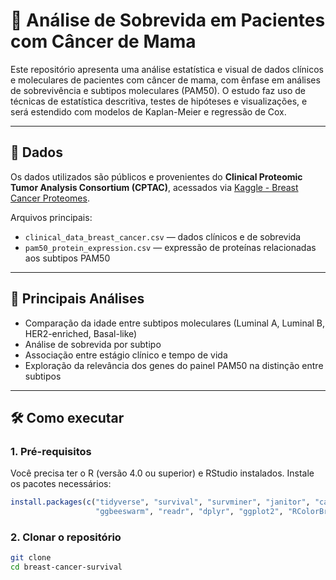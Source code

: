 # 🧬 Análise de Sobrevida em Pacientes com Câncer de Mama

Este repositório apresenta uma análise estatística e visual de dados clínicos e moleculares de pacientes com câncer de mama, com ênfase em análises de sobrevivência e subtipos moleculares (PAM50). O estudo faz uso de técnicas de estatística descritiva, testes de hipóteses e visualizações, e será estendido com modelos de Kaplan-Meier e regressão de Cox.

---

## 📁 Dados

Os dados utilizados são públicos e provenientes do **Clinical Proteomic Tumor Analysis Consortium (CPTAC)**, acessados via [Kaggle - Breast Cancer Proteomes](https://www.kaggle.com/datasets/).

Arquivos principais:

- `clinical_data_breast_cancer.csv` — dados clínicos e de sobrevida
- `pam50_protein_expression.csv` — expressão de proteínas relacionadas aos subtipos PAM50

---

## 🧪 Principais Análises

- Comparação da idade entre subtipos moleculares (Luminal A, Luminal B, HER2-enriched, Basal-like)
- Análise de sobrevida por subtipo
- Associação entre estágio clínico e tempo de vida
- Exploração da relevância dos genes do painel PAM50 na distinção entre subtipos

---

## 🛠️ Como executar

### 1. Pré-requisitos

Você precisa ter o R (versão 4.0 ou superior) e RStudio instalados. Instale os pacotes necessários:

```r
install.packages(c("tidyverse", "survival", "survminer", "janitor", "car", 
                   "ggbeeswarm", "readr", "dplyr", "ggplot2", "RColorBrewer"))
```
### 2. Clonar o repositório

```bash
git clone
cd breast-cancer-survival
```
